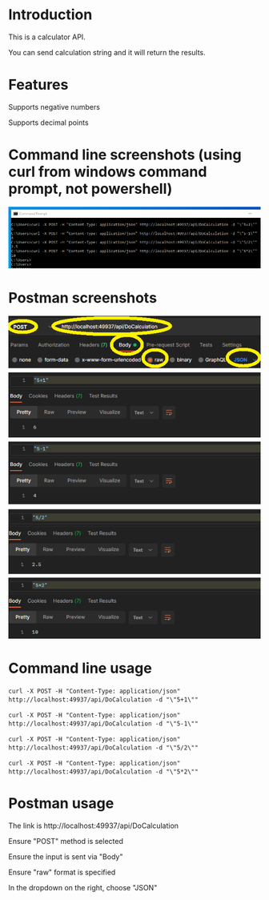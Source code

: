 
# Introduction

This is a calculator API.

You can send calculation string and it will return the results.

# Features

Supports negative numbers

Supports decimal points

# Command line screenshots (using curl from windows command prompt, not powershell)

![cmd](https://github.com/dsjosh/dot_net_core_api/blob/master/cmd.png)

# Postman screenshots

![postman](https://github.com/dsjosh/dot_net_core_api/blob/master/postman.png)

# Command line usage

```curl -X POST -H "Content-Type: application/json" http://localhost:49937/api/DoCalculation -d "\"5+1\""```

```curl -X POST -H "Content-Type: application/json" http://localhost:49937/api/DoCalculation -d "\"5-1\""```

```curl -X POST -H "Content-Type: application/json" http://localhost:49937/api/DoCalculation -d "\"5/2\""```

```curl -X POST -H "Content-Type: application/json" http://localhost:49937/api/DoCalculation -d "\"5*2\""```

# Postman usage

The link is http://localhost:49937/api/DoCalculation

Ensure "POST" method is selected

Ensure the input is sent via "Body"

Ensure "raw" format is specified

In the dropdown on the right, choose "JSON"


